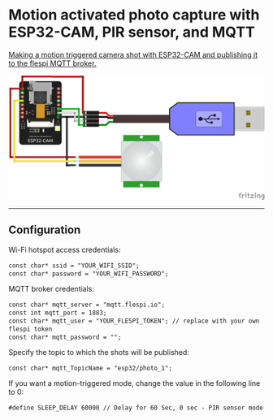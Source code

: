 # Motion activated photo capture with ESP32-CAM, PIR sensor, and MQTT

[Making a motion triggered camera shot with ESP32-CAM and publishing it to the flespi MQTT broker.](https://flespi.com/blog/esp32-cam-motion-triggered-photo-mqtt)

![Project scheme fritzing](scheme.png "ESP32-CAM + PIR + USB2TTL")

------
## Configuration

Wi-Fi hotspot access credentials:

```
const char* ssid = "YOUR_WIFI_SSID";
const char* password = "YOUR_WIFI_PASSWORD";
```

MQTT broker credentials:

```
const char* mqtt_server = "mqtt.flespi.io";
const int mqtt_port = 1883;
const char* mqtt_user = "YOUR_FLESPI_TOKEN"; // replace with your own flespi token
const char* mqtt_password = "";
```

Specify the topic to which the shots will be published:

```
const char* mqtt_TopicName = "esp32/photo_1";
```

If you want a motion-triggered mode, change the value in the following line to 0:

```
#define SLEEP_DELAY 60000 // Delay for 60 Sec, 0 sec - PIR sensor mode
```
